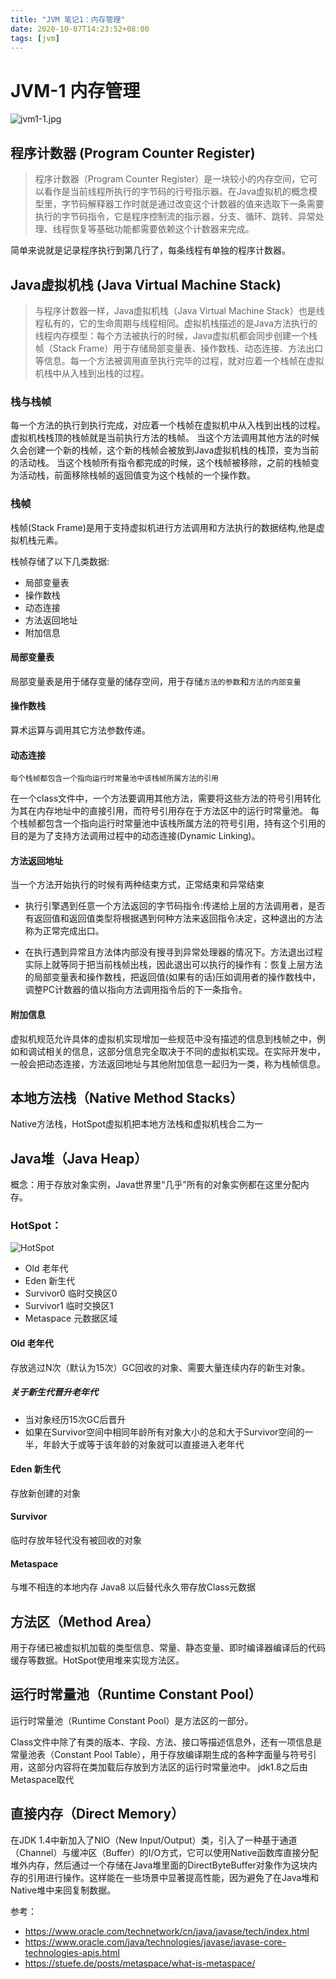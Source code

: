```yaml
---
title: "JVM 笔记1：内存管理"
date: 2020-10-07T14:23:52+08:00
tags: [jvm]
---
```

<!--more--> 
# JVM-1 内存管理

![jvm1-1.jpg](https://i.loli.net/2020/10/07/YAao47Xb1jiWKQ9.jpg)

## 程序计数器 (Program Counter Register)
> 程序计数器（Program Counter Register）是一块较小的内存空间，它可以看作是当前线程所执行的字节码的行号指示器。在Java虚拟机的概念模型里，字节码解释器工作时就是通过改变这个计数器的值来选取下一条需要执行的字节码指令，它是程序控制流的指示器，分支、循环、跳转、异常处理、线程恢复等基础功能都需要依赖这个计数器来完成。

简单来说就是记录程序执行到第几行了，每条线程有单独的程序计数器。

## Java虚拟机栈 (Java Virtual Machine Stack)
> 与程序计数器一样，Java虚拟机栈（Java Virtual Machine Stack）也是线程私有的，它的生命周期与线程相同。虚拟机栈描述的是Java方法执行的线程内存模型：每个方法被执行的时候，Java虚拟机都会同步创建一个栈帧（Stack Frame）用于存储局部变量表、操作数栈、动态连接、方法出口等信息。每一个方法被调用直至执行完毕的过程，就对应着一个栈帧在虚拟机栈中从入栈到出栈的过程。

### 栈与栈帧
每一个方法的执行到执行完成，对应着一个栈帧在虚拟机中从入栈到出栈的过程。
虚拟机栈栈顶的栈帧就是当前执行方法的栈帧。
当这个方法调用其他方法的时候久会创建一个新的栈帧，这个新的栈帧会被放到Java虚拟机栈的栈顶，变为当前的活动栈。
当这个栈帧所有指令都完成的时候，这个栈帧被移除，之前的栈帧变为活动栈，前面移除栈帧的返回值变为这个栈帧的一个操作数。

### 栈帧
栈帧(Stack Frame)是用于支持虚拟机进行方法调用和方法执行的数据结构,他是虚拟机栈元素。

栈帧存储了以下几类数据:
- 局部变量表
- 操作数栈
- 动态连接
- 方法返回地址
- 附加信息

#### 局部变量表
局部变量表是用于储存变量的储存空间，用于存储`方法的参数`和`方法的内部变量`

#### 操作数栈
算术运算与调用其它方法参数传递。

#### 动态连接
``每个栈帧都包含一个指向运行时常量池中该栈帧所属方法的引用``

在一个class文件中，一个方法要调用其他方法，需要将这些方法的符号引用转化为其在内存地址中的直接引用，而符号引用存在于方法区中的运行时常量池。
每个栈帧都包含一个指向运行时常量池中该栈所属方法的符号引用，持有这个引用的目的是为了支持方法调用过程中的动态连接(Dynamic Linking)。

#### 方法返回地址
当一个方法开始执行的时候有两种结束方式，正常结束和异常结束

- 执行引擎遇到任意一个方法返回的字节码指令:传递给上层的方法调用者，是否有返回值和返回值类型将根据遇到何种方法来返回指令决定，这种退出的方法称为正常完成出口。

- 在执行遇到异常且方法体内部没有搜寻到异常处理器的情况下。方法退出过程实际上就等同于把当前栈帧出栈，因此退出可以执行的操作有：恢复上层方法的局部变量表和操作数栈，把返回值(如果有的话)压如调用者的操作数栈中，调整PC计数器的值以指向方法调用指令后的下一条指令。

#### 附加信息
虚拟机规范允许具体的虚拟机实现增加一些规范中没有描述的信息到栈帧之中，例如和调试相关的信息，这部分信息完全取决于不同的虚拟机实现。在实际开发中，一般会把动态连接，方法返回地址与其他附加信息一起归为一类，称为栈帧信息。

## 本地方法栈（Native Method Stacks）

Native方法栈，HotSpot虚拟机把本地方法栈和虚拟机栈合二为一

## Java堆（Java Heap）

概念：用于存放对象实例，Java世界里“几乎”所有的对象实例都在这里分配内存。

### HotSpot：
![HotSpot](https://i.loli.net/2020/10/08/lxTiXe2rzF83PWo.png)
- Old 老年代
- Eden 新生代
- Survivor0 临时交换区0
- Survivor1 临时交换区1
- Metaspace 元数据区域

#### Old 老年代
存放逃过N次（默认为15次）GC回收的对象、需要大量连续内存的新生对象。

##### 关于新生代晋升老年代
- 当对象经历15次GC后晋升
- 如果在Survivor空间中相同年龄所有对象大小的总和大于Survivor空间的一半，年龄大于或等于该年龄的对象就可以直接进入老年代

#### Eden 新生代
存放新创建的对象

#### Survivor
临时存放年轻代没有被回收的对象

#### Metaspace
与堆不相连的本地内存
Java8 以后替代永久带存放Class元数据


## 方法区（Method Area）
用于存储已被虚拟机加载的类型信息、常量、静态变量、即时编译器编译后的代码缓存等数据。HotSpot使用堆来实现方法区。

## 运行时常量池（Runtime Constant Pool）
运行时常量池（Runtime Constant Pool）是方法区的一部分。

Class文件中除了有类的版本、字段、方法、接口等描述信息外，还有一项信息是常量池表（Constant Pool Table），用于存放编译期生成的各种字面量与符号引用，这部分内容将在类加载后存放到方法区的运行时常量池中。
jdk1.8之后由Metaspace取代

## 直接内存（Direct Memory）

在JDK 1.4中新加入了NIO（New Input/Output）类，引入了一种基于通道（Channel）与缓冲区（Buffer）的I/O方式，它可以使用Native函数库直接分配堆外内存，然后通过一个存储在Java堆里面的DirectByteBuffer对象作为这块内存的引用进行操作。这样能在一些场景中显著提高性能，因为避免了在Java堆和Native堆中来回复制数据。


参考：
- https://www.oracle.com/technetwork/cn/java/javase/tech/index.html
- https://www.oracle.com/java/technologies/javase/javase-core-technologies-apis.html
- https://stuefe.de/posts/metaspace/what-is-metaspace/
